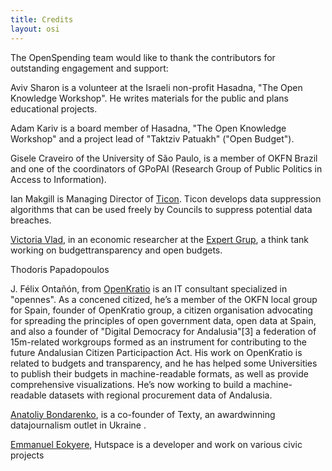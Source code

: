 ```yaml
---
title: Credits
layout: osi
---
```


The OpenSpending team would like to thank the contributors for outstanding engagement and support:

Aviv Sharon is a volunteer at the Israeli non-profit Hasadna, "The Open Knowledge Workshop". He writes materials for the public and plans educational projects.

Adam Kariv is a board member of Hasadna, "The Open Knowledge Workshop" and a project lead of "Taktziv Patuakh" ("Open Budget").

Gisele Craveiro of the University of São Paulo, is a member of OKFN Brazil and one of the coordinators of GPoPAI (Research Group of Public Politics in Access to Information).

Ian Makgill is Managing Director of [Ticon](http://www.ticon.uk.com/). Ticon develops data suppression algorithms that can be used freely by Councils to suppress potential data breaches.

[Victoria Vlad](https://twitter.com/victoriavladd), in an economic researcher at the [Expert Grup](http://Expert-Grup.org), a think tank working on budgettransparency and open budgets.

Thodoris Papadopoulos

J. Félix Ontañón, from [OpenKratio](http://openkratio.org/) is an IT consultant specialized in "opennes". As a concened citized, he’s a member of the OKFN local group for Spain, founder of OpenKratio group, a citizen organisation advocating for spreading the principles of open government data, open data at Spain, and also a founder of "Digital Democracy for Andalusia"[3] a federation of 15m-related workgroups formed as an instrument for contributing to the future Andalusian Citizen Participaction Act. His work on OpenKratio is related to budgets and transparency, and he has helped some Universities to publish their budgets in machine-readable formats, as well as provide comprehensive visualizations. He’s now working to build a machine-readable datasets with regional procurement data of Andalusia.

[Anatoliy Bondarenko](http://texty.org.ua/), is a co-founder of Texty, an awardwinning datajournalism outlet in Ukraine . 

[Emmanuel Eokyere](http://eokyere.blogspot.com/), Hutspace is a developer and work on various civic projects
